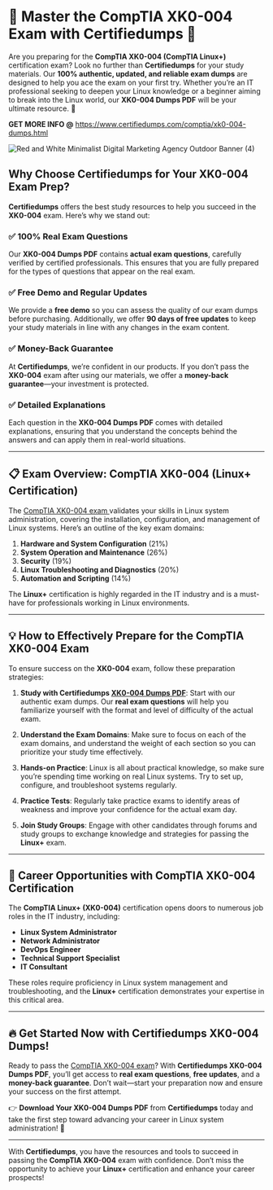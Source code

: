 # 🚀 Master the CompTIA XK0-004 Exam with Certifiedumps 🚀

Are you preparing for the **CompTIA XK0-004 (CompTIA Linux+)** certification exam? Look no further than **Certifiedumps** for your study materials. Our **100% authentic, updated, and reliable exam dumps** are designed to help you ace the exam on your first try. Whether you’re an IT professional seeking to deepen your Linux knowledge or a beginner aiming to break into the Linux world, our **XK0-004 Dumps PDF** will be your ultimate resource. 💪

**GET MORE INFO @** https://www.certifiedumps.com/comptia/xk0-004-dumps.html

![Red and White Minimalist Digital Marketing Agency Outdoor Banner (4)](https://github.com/user-attachments/assets/8a0a0eda-1647-40ba-903c-18248a8cb60a)

## Why Choose Certifiedumps for Your XK0-004 Exam Prep?

**Certifiedumps** offers the best study resources to help you succeed in the **XK0-004** exam. Here’s why we stand out:

### ✅ **100% Real Exam Questions**
Our **XK0-004 Dumps PDF** contains **actual exam questions**, carefully verified by certified professionals. This ensures that you are fully prepared for the types of questions that appear on the real exam.

### ✅ **Free Demo and Regular Updates**
We provide a **free demo** so you can assess the quality of our exam dumps before purchasing. Additionally, we offer **90 days of free updates** to keep your study materials in line with any changes in the exam content.

### ✅ **Money-Back Guarantee**
At **Certifiedumps**, we’re confident in our products. If you don’t pass the **XK0-004** exam after using our materials, we offer a **money-back guarantee**—your investment is protected.

### ✅ **Detailed Explanations**
Each question in the **XK0-004 Dumps PDF** comes with detailed explanations, ensuring that you understand the concepts behind the answers and can apply them in real-world situations.

---

## 📋 Exam Overview: CompTIA XK0-004 (Linux+ Certification)

The [CompTIA XK0-004 exam ](https://www.certifiedumps.com/comptia/xk0-004-dumps.html)validates your skills in Linux system administration, covering the installation, configuration, and management of Linux systems. Here’s an outline of the key exam domains:

1. **Hardware and System Configuration** (21%)
2. **System Operation and Maintenance** (26%)
3. **Security** (19%)
4. **Linux Troubleshooting and Diagnostics** (20%)
5. **Automation and Scripting** (14%)

The **Linux+** certification is highly regarded in the IT industry and is a must-have for professionals working in Linux environments.

---

## 💡 How to Effectively Prepare for the CompTIA XK0-004 Exam

To ensure success on the **XK0-004** exam, follow these preparation strategies:

1. **Study with Certifiedumps [XK0-004 Dumps PDF](https://www.certifiedumps.com/comptia/xk0-004-dumps.html)**: Start with our authentic exam dumps. Our **real exam questions** will help you familiarize yourself with the format and level of difficulty of the actual exam.

2. **Understand the Exam Domains**: Make sure to focus on each of the exam domains, and understand the weight of each section so you can prioritize your study time effectively.

3. **Hands-on Practice**: Linux is all about practical knowledge, so make sure you’re spending time working on real Linux systems. Try to set up, configure, and troubleshoot systems regularly.

4. **Practice Tests**: Regularly take practice exams to identify areas of weakness and improve your confidence for the actual exam day.

5. **Join Study Groups**: Engage with other candidates through forums and study groups to exchange knowledge and strategies for passing the **Linux+** exam.

---

## 💼 Career Opportunities with CompTIA XK0-004 Certification

The **CompTIA Linux+ (XK0-004)** certification opens doors to numerous job roles in the IT industry, including:

- **Linux System Administrator**
- **Network Administrator**
- **DevOps Engineer**
- **Technical Support Specialist**
- **IT Consultant**

These roles require proficiency in Linux system management and troubleshooting, and the **Linux+** certification demonstrates your expertise in this critical area.

---

## 🔥 Get Started Now with Certifiedumps XK0-004 Dumps!

Ready to pass the [CompTIA XK0-004 exam](https://www.certifiedumps.com/comptia/xk0-004-dumps.html)? With **Certifiedumps XK0-004 Dumps PDF**, you’ll get access to **real exam questions**, **free updates**, and a **money-back guarantee**. Don’t wait—start your preparation now and ensure your success on the first attempt.

👉 **Download Your XK0-004 Dumps PDF** from **Certifiedumps** today and take the first step toward advancing your career in Linux system administration! 💯

---

With **Certifiedumps**, you have the resources and tools to succeed in passing the **CompTIA XK0-004** exam with confidence. Don’t miss the opportunity to achieve your **Linux+** certification and enhance your career prospects!
